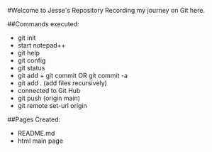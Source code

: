 #Welcome to Jesse's Repository
Recording my journey on Git here.

##Commands executed:
- git init
- start notepad++ <file path>
- git help
- git config
- git status
- git add <file> + git commit OR git commit -a
- git add . (add files recursively)
- connected to Git Hub
- git push (origin main)
- git remote set-url origin <url>

##Pages Created:
- README.md
- html main page
